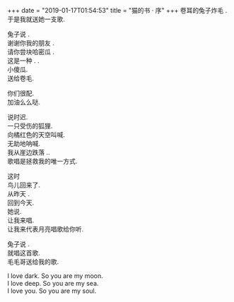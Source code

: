 +++
date = "2019-01-17T01:54:53"
title = "猫的书 · 序"
+++
卷耳的兔子炸毛 .  
于是我就送她一支歌.  
  
兔子说 .  
谢谢你我的朋友 .  
请你尝块哈密瓜 .  
这是一种 . .  
小傻瓜.  
送给卷毛.  
  
你们很配.  
加油么么哒.  
  
说时迟.  
一只受伤的狐狸.  
向橘红色的天空叫喊.  
无助地呐喊.  
我从崖边跌落 ..     
歌唱是拯救我的唯一方式.  
  
这时  
鸟儿回来了.  
从昨天 .  
回到今天.  
她说.  
让我来唱.  
让我来代表月亮唱歌给你听.  
  
兔子说 .  
就唱这首歌.  
毛毛哥送给我的歌.  
  
I love dark. So you are my moon.  
I love deep. So you are my sea.  
I love you. So you are my soul.  